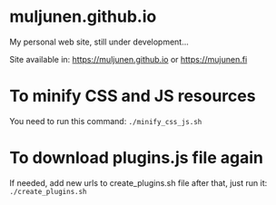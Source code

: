 # muljunen.github.io
My personal web site, still under development...

Site available in: https://muljunen.github.io or https://mujunen.fi

# To minify CSS and JS resources
You need to run this command: `./minify_css_js.sh`

# To download plugins.js file again
If needed, add new urls to create_plugins.sh file after that, just run it: `./create_plugins.sh`